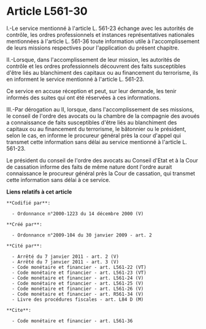 # Article L561-30

I.-Le service mentionné à l'article L. 561-23 échange avec les autorités de contrôle, les ordres professionnels et instances
représentatives nationales mentionnées à l'article L. 561-36 toute information utile à l'accomplissement de leurs missions
respectives pour l'application du présent chapitre. 

II.-Lorsque, dans l'accomplissement de leur mission, les autorités de contrôle et les ordres professionnels découvrent des
faits susceptibles d'être liés au blanchiment des capitaux ou au financement du terrorisme, ils en informent le service
mentionné à l'article L. 561-23. 

Ce service en accuse réception et peut, sur leur demande, les tenir informés des suites qui ont été réservées à ces
informations. 

III.-Par dérogation au II, lorsque, dans l'accomplissement de ses missions, le conseil de l'ordre des avocats ou la chambre
de la compagnie des avoués a connaissance de faits susceptibles d'être liés au blanchiment des capitaux ou au financement du
terrorisme, le bâtonnier ou le président, selon le cas, en informe le procureur général près la cour d'appel qui transmet
cette information sans délai au service mentionné à l'article L. 561-23. 

Le président du conseil de l'ordre des avocats au Conseil d'Etat et à la Cour de cassation informe des faits de même nature
dont l'ordre aurait connaissance le procureur général près la Cour de cassation, qui transmet cette information sans délai à
ce service.

**Liens relatifs à cet article**

	**Codifié par**:

	  - Ordonnance n°2000-1223 du 14 décembre 2000 (V)

	**Créé par**:

	  - Ordonnance n°2009-104 du 30 janvier 2009 - art. 2

	**Cité par**:

	  - Arrêté du 7 janvier 2011 - art. 2 (V)
	  - Arrêté du 7 janvier 2011 - art. 3 (V)
	  - Code monétaire et financier - art. L561-22 (VT)
	  - Code monétaire et financier - art. L561-23 (VT)
	  - Code monétaire et financier - art. L561-24 (V)
	  - Code monétaire et financier - art. L561-25 (V)
	  - Code monétaire et financier - art. L561-26 (V)
	  - Code monétaire et financier - art. R561-34 (V)
	  - Livre des procédures fiscales - art. L84 D (M)

	**Cite**:

	  - Code monétaire et financier - art. L561-36
